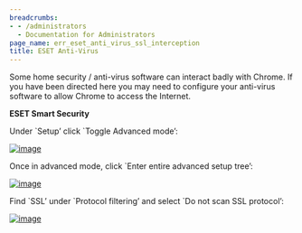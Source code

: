 ```yaml
---
breadcrumbs:
- - /administrators
  - Documentation for Administrators
page_name: err_eset_anti_virus_ssl_interception
title: ESET Anti-Virus
---
```


Some home security / anti-virus software can interact badly with Chrome. If you
have been directed here you may need to configure your anti-virus software to
allow Chrome to access the Internet.

**ESET Smart Security**

Under \`Setup’ click \`Toggle Advanced mode’:

[<img alt="image"
src="/administrators/err_eset_anti_virus_ssl_interception/1.png">](/administrators/err_eset_anti_virus_ssl_interception/1.png)

Once in advanced mode, click \`Enter entire advanced setup tree’:

[<img alt="image"
src="/administrators/err_eset_anti_virus_ssl_interception/2.png">](/administrators/err_eset_anti_virus_ssl_interception/2.png)

Find \`SSL’ under \`Protocol filtering’ and select \`Do not scan SSL protocol’:

[<img alt="image"
src="/administrators/err_eset_anti_virus_ssl_interception/3.png">](/administrators/err_eset_anti_virus_ssl_interception/3.png)